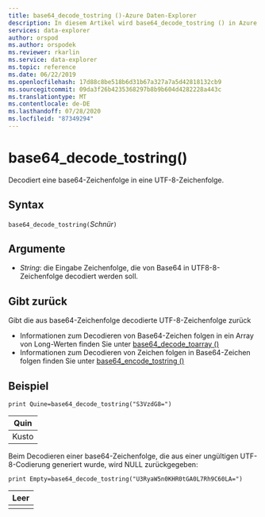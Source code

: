 ```yaml
---
title: base64_decode_tostring ()-Azure Daten-Explorer
description: In diesem Artikel wird base64_decode_tostring () in Azure Daten-Explorer beschrieben.
services: data-explorer
author: orspod
ms.author: orspodek
ms.reviewer: rkarlin
ms.service: data-explorer
ms.topic: reference
ms.date: 06/22/2019
ms.openlocfilehash: 17d88c8be518b6d31b67a327a7a5d42818132cb9
ms.sourcegitcommit: 09da3f26b4235368297b8b9b604d4282228a443c
ms.translationtype: MT
ms.contentlocale: de-DE
ms.lasthandoff: 07/28/2020
ms.locfileid: "87349294"
---
```

# <a name="base64_decode_tostring"></a>base64_decode_tostring()

Decodiert eine base64-Zeichenfolge in eine UTF-8-Zeichenfolge.

## <a name="syntax"></a>Syntax

`base64_decode_tostring(`*Schnür*`)`

## <a name="arguments"></a>Argumente

* *String*: die Eingabe Zeichenfolge, die von Base64 in UTF8-8-Zeichenfolge decodiert werden soll.

## <a name="returns"></a>Gibt zurück

Gibt die aus base64-Zeichenfolge decodierte UTF-8-Zeichenfolge zurück

* Informationen zum Decodieren von Base64-Zeichen folgen in ein Array von Long-Werten finden Sie unter [base64_decode_toarray ()](base64_decode_toarrayfunction.md)
* Informationen zum Decodieren von Zeichen folgen in Base64-Zeichen folgen finden Sie unter [base64_encode_tostring ()](base64_encode_tostringfunction.md)

## <a name="example"></a>Beispiel

<!-- csl: https://help.kusto.windows.net:443/Samples -->
```kusto
print Quine=base64_decode_tostring("S3VzdG8=")
```

|Quin|
|-----|
|Kusto|

Beim Decodieren einer base64-Zeichenfolge, die aus einer ungültigen UTF-8-Codierung generiert wurde, wird NULL zurückgegeben:

<!-- csl: https://help.kusto.windows.net:443/Samples -->
```kusto
print Empty=base64_decode_tostring("U3RyaW5n0KHR0tGA0L7Rh9C60LA=")
```

|Leer|
|-----|
||
